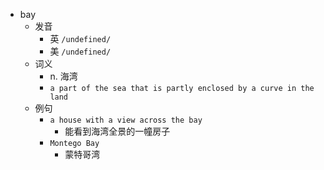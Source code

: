 - bay
  - 发音
    - 英 `/undefined/`
    - 美 `/undefined/`
  - 词义
    - n. 海湾
    - `a part of the sea that is partly enclosed by a curve in the land`
  - 例句
    - `a house with a view across the bay`
      - 能看到海湾全景的一幢房子
    - `Montego Bay`
      - 蒙特哥湾

